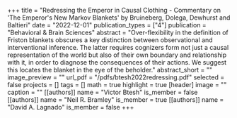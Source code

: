 +++
title = "Redressing the Emperor in Causal Clothing - Commentary on 'The Emperor's New Markov Blankets' by Bruineberg, Dolega, Dewhurst and Baltieri"
date = "2022-12-01"
publication_types = ["4"]
publication = "Behavioral & Brain Sciences"
abstract = "Over-flexibility in the definition of Friston blankets obscures a key distinction between observational and interventional inference. The latter requires cognizers form not just a causal representation of the world but also of their own boundary and relationship with it, in order to diagnose the consequences of their actions. We suggest this locates the blanket in the eye of the beholder."
abstract_short = ""
image_preview = ""
url_pdf = "/pdfs/btesh2022redressing.pdf"
selected = false
projects = []
tags = []
math = true
highlight = true
[header]
image = ""
caption = ""
[[authors]]
	name = "Victor Btesh"
	is_member = false
[[authors]]
	name = "Neil R. Bramley"
	is_member = true
[[authors]]
	name = "David A. Lagnado"
	is_member = false
+++

